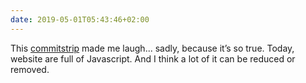 ```yaml
---
date: 2019-05-01T05:43:46+02:00
---
```

This [commitstrip](http://www.commitstrip.com/en/2019/04/19/its-better-with-javascript/) made me laugh... sadly, because it’s so true. Today, website are full of Javascript. And I think a lot of it can be reduced or removed.
